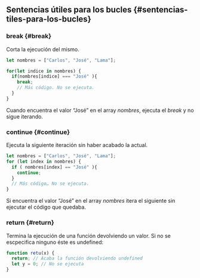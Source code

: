 ## Sentencias útiles para los bucles {#sentencias-tiles-para-los-bucles}

### break {#break}

Corta la ejecución del mismo.

```ts
let nombres = ["Carlos", "José", "Lama"];

for(let indice in nombres) {
  if(nombres[indice] === "José" ){ 
    break;
    // Más código. No se ejecuta.
  } 
}
```

Cuando encuentra el valor “José” en el array _nombres_, ejecuta el _break_ y no sigue iterando.

### continue {#continue}

Ejecuta la siguiente iteración sin haber acabado la actual.

```ts
let nombres = ["Carlos", "José", "Lama"];
for (let index in nombres) { 
  if ( nombres[index] == "José" ){ 
    continue; 
  }
  // Más código… No se ejecuta.
}
```

Si encuentra el valor “José” en el array _nombres_ itera el siguiente sin ejecutar el código que quedaba.

### return {#return}

Termina la ejecución de una función devolviendo un valor. Si no se escpecifica ninguno éste es undefined:

```ts
function retu(x) {
  return; // Acaba la función devolviendo undefined
  let y = 0; // No se ejecuta
}
```